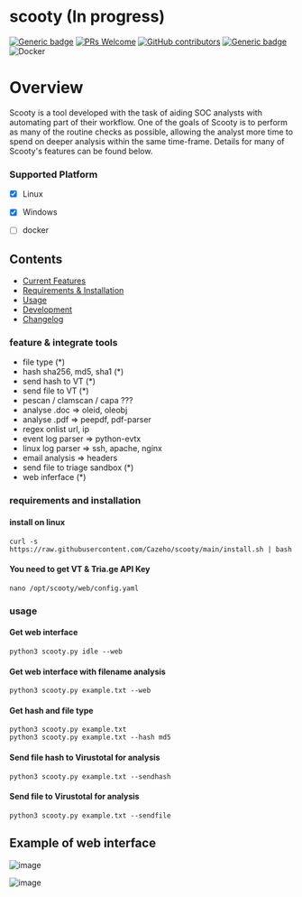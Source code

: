 # scooty (In progress)

[![Generic badge](https://img.shields.io/badge/Made%20with-Python-blue.svg?style=flat-square)](https://github.com/Cazeho/scooty)
[![PRs Welcome](https://img.shields.io/badge/PRs-welcome-green.svg?style=flat-square)](https://github.com/Cazeho/scooty)
[![GitHub contributors](https://img.shields.io/github/contributors/Cazeho/scooty.svg?style=flat-square)](https://github.com/Cazeho/scooty/graphs/contributors/)
[![Generic badge](https://img.shields.io/badge/Built%20For-SOC%20Analyst's-olive.svg?style=flat-square)](https://GitHub.com/theresafewconors/sooty)
![Docker](https://img.shields.io/badge/Docker-Unsupported-red)


# Overview

Scooty is a tool developed with the task of aiding SOC analysts with automating part of their workflow. One of the goals of Scooty is to perform as many of the routine checks as possible, allowing the analyst more time to spend on deeper analysis within the same time-frame. Details for many of Scooty's features can be found below.

### Supported Platform

- [x] Linux 
- [x] Windows
- [ ] docker


## Contents
 - [Current Features](#feature--integrate-tools)
 - [Requirements & Installation](#requirements-and-installation)
 - [Usage](#usage)
 - [Development](#development)
 - [Changelog](#changelog)


### feature & integrate tools

- file type (*)
- hash sha256, md5, sha1 (*)
- send hash to VT (*)
- send file to VT (*)
- pescan / clamscan / capa ???
- analyse .doc => oleid, oleobj
- analyse .pdf => peepdf, pdf-parser
- regex onlist url, ip
- event log parser => python-evtx
- linux log parser => ssh, apache, nginx
- email analysis => headers
- send file to triage sandbox (*)
- web inferface (*)

### requirements and installation

#### install on linux

```curl -s https://raw.githubusercontent.com/Cazeho/scooty/main/install.sh | bash```

#### You need to get VT & Tria.ge API Key

```nano /opt/scooty/web/config.yaml```

### usage

#### Get web interface

```python3 scooty.py idle --web```

#### Get web interface with filename analysis

```python3 scooty.py example.txt --web```

#### Get hash and file type

```python3 scooty.py example.txt```
<br>
```python3 scooty.py example.txt --hash md5```

#### Send file hash to Virustotal for analysis

```python3 scooty.py example.txt --sendhash```

#### Send file to Virustotal for analysis

```python3 scooty.py example.txt --sendfile```

## Example of web interface


![image](https://github.com/Cazeho/scooty/assets/58745332/de4fc767-796d-4dd0-85c5-e13bd367c6bd)


![image](https://github.com/Cazeho/scooty/assets/58745332/ebcb76b8-4409-4d0c-9765-699838995876)







